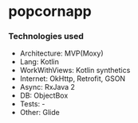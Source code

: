 # popcornapp

### Technologies used

* Architecture: MVP(Moxy)
* Lang: Kotlin
* WorkWithViews: Kotlin synthetics 
* Internet: OkHttp, Retrofit, GSON
* Async: RxJava 2
* DB: ObjectBox
* Tests: -
* Other: Glide
